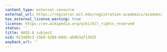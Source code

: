 ```yaml
---
content_type: external-resource
external_url: https://registrar.mit.edu/registration-academics/academic-requirements/hass-requirement
has_external_license_warning: true
license: https://en.wikipedia.org/wiki/All_rights_reserved
status: ''
title: HASS-A subject
uid: 023a09c3-25bd-4288-8ddc-ab963af13425
wayback_url: ''
---
```

